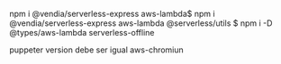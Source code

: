  npm i @vendia/serverless-express aws-lambda$ npm i @vendia/serverless-express aws-lambda
@serverless/utils
$ npm i -D @types/aws-lambda serverless-offline

puppeter version debe ser igual aws-chromiun